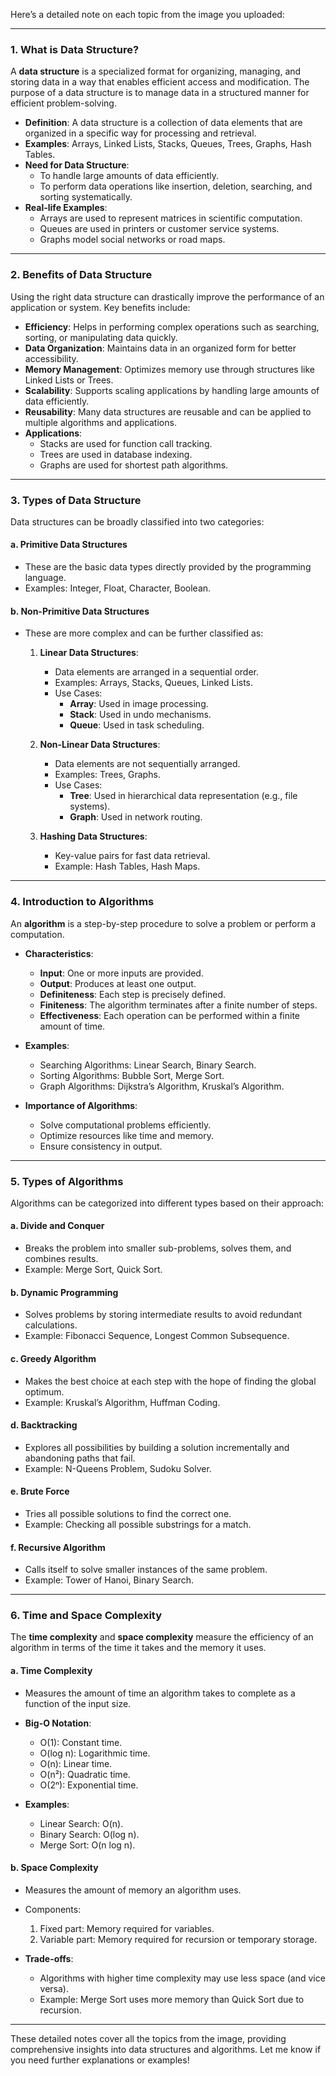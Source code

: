 Here’s a detailed note on each topic from the image you uploaded:

---

### **1. What is Data Structure?**
A **data structure** is a specialized format for organizing, managing, and storing data in a way that enables efficient access and modification. The purpose of a data structure is to manage data in a structured manner for efficient problem-solving.

- **Definition**: A data structure is a collection of data elements that are organized in a specific way for processing and retrieval.
- **Examples**: Arrays, Linked Lists, Stacks, Queues, Trees, Graphs, Hash Tables.
- **Need for Data Structure**:
  - To handle large amounts of data efficiently.
  - To perform data operations like insertion, deletion, searching, and sorting systematically.
- **Real-life Examples**:
  - Arrays are used to represent matrices in scientific computation.
  - Queues are used in printers or customer service systems.
  - Graphs model social networks or road maps.

---

### **2. Benefits of Data Structure**
Using the right data structure can drastically improve the performance of an application or system. Key benefits include:

- **Efficiency**: Helps in performing complex operations such as searching, sorting, or manipulating data quickly.
- **Data Organization**: Maintains data in an organized form for better accessibility.
- **Memory Management**: Optimizes memory use through structures like Linked Lists or Trees.
- **Scalability**: Supports scaling applications by handling large amounts of data efficiently.
- **Reusability**: Many data structures are reusable and can be applied to multiple algorithms and applications.
- **Applications**:
  - Stacks are used for function call tracking.
  - Trees are used in database indexing.
  - Graphs are used for shortest path algorithms.

---

### **3. Types of Data Structure**
Data structures can be broadly classified into two categories:

#### **a. Primitive Data Structures**
- These are the basic data types directly provided by the programming language.
- Examples: Integer, Float, Character, Boolean.

#### **b. Non-Primitive Data Structures**
- These are more complex and can be further classified as:
  1. **Linear Data Structures**:
     - Data elements are arranged in a sequential order.
     - Examples: Arrays, Stacks, Queues, Linked Lists.
     - Use Cases:
       - **Array**: Used in image processing.
       - **Stack**: Used in undo mechanisms.
       - **Queue**: Used in task scheduling.
       
  2. **Non-Linear Data Structures**:
     - Data elements are not sequentially arranged.
     - Examples: Trees, Graphs.
     - Use Cases:
       - **Tree**: Used in hierarchical data representation (e.g., file systems).
       - **Graph**: Used in network routing.
       
  3. **Hashing Data Structures**:
     - Key-value pairs for fast data retrieval.
     - Example: Hash Tables, Hash Maps.

---

### **4. Introduction to Algorithms**
An **algorithm** is a step-by-step procedure to solve a problem or perform a computation.

- **Characteristics**:
  - **Input**: One or more inputs are provided.
  - **Output**: Produces at least one output.
  - **Definiteness**: Each step is precisely defined.
  - **Finiteness**: The algorithm terminates after a finite number of steps.
  - **Effectiveness**: Each operation can be performed within a finite amount of time.

- **Examples**:
  - Searching Algorithms: Linear Search, Binary Search.
  - Sorting Algorithms: Bubble Sort, Merge Sort.
  - Graph Algorithms: Dijkstra’s Algorithm, Kruskal’s Algorithm.

- **Importance of Algorithms**:
  - Solve computational problems efficiently.
  - Optimize resources like time and memory.
  - Ensure consistency in output.

---

### **5. Types of Algorithms**
Algorithms can be categorized into different types based on their approach:

#### **a. Divide and Conquer**
- Breaks the problem into smaller sub-problems, solves them, and combines results.
- Example: Merge Sort, Quick Sort.

#### **b. Dynamic Programming**
- Solves problems by storing intermediate results to avoid redundant calculations.
- Example: Fibonacci Sequence, Longest Common Subsequence.

#### **c. Greedy Algorithm**
- Makes the best choice at each step with the hope of finding the global optimum.
- Example: Kruskal’s Algorithm, Huffman Coding.

#### **d. Backtracking**
- Explores all possibilities by building a solution incrementally and abandoning paths that fail.
- Example: N-Queens Problem, Sudoku Solver.

#### **e. Brute Force**
- Tries all possible solutions to find the correct one.
- Example: Checking all possible substrings for a match.

#### **f. Recursive Algorithm**
- Calls itself to solve smaller instances of the same problem.
- Example: Tower of Hanoi, Binary Search.

---

### **6. Time and Space Complexity**
The **time complexity** and **space complexity** measure the efficiency of an algorithm in terms of the time it takes and the memory it uses.

#### **a. Time Complexity**
- Measures the amount of time an algorithm takes to complete as a function of the input size.
- **Big-O Notation**:
  - O(1): Constant time.
  - O(log n): Logarithmic time.
  - O(n): Linear time.
  - O(n²): Quadratic time.
  - O(2ⁿ): Exponential time.

- **Examples**:
  - Linear Search: O(n).
  - Binary Search: O(log n).
  - Merge Sort: O(n log n).

#### **b. Space Complexity**
- Measures the amount of memory an algorithm uses.
- Components:
  1. Fixed part: Memory required for variables.
  2. Variable part: Memory required for recursion or temporary storage.

- **Trade-offs**:
  - Algorithms with higher time complexity may use less space (and vice versa).
  - Example: Merge Sort uses more memory than Quick Sort due to recursion.

---

These detailed notes cover all the topics from the image, providing comprehensive insights into data structures and algorithms. Let me know if you need further explanations or examples!